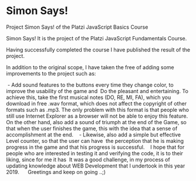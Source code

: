 # Simon Says!

Project Simon Says! of the Platzi JavaScript Basics Course

Simon Says! It is the project of the Platzi JavaScript Fundamentals Course.

Having successfully completed the course I have published the result of the project.

In addition to the original scope, I have taken the free of adding some improvements to the project such as:

 - Add sound features to the buttons every time they change color, to improve the usability of the game and
 Do the pleasant and entertaining. To achieve this, take the first musical notes (DO, RE, MI, FA), which you download in free .wav format, which does not affect the copyright of other formats such as .mp3. The only problem with this format is that people who still use Internet Explorer as a browser will not be able to enjoy this feature.
On the other hand, also add a sound of triumph at the end of the Game, so that when the user finishes the game, this with the idea that a sense of accomplishment at the end.
 
 - Likewise, also add a simple but effective Level counter, so that the user can have
 the perception that he is making progress in the game and that his progress is successful.
 
 I hope that for people who are interested in testing it and verifying the code, it is to their liking, since for me it has
 It was a good challenge, in my process of updating knowledge about WEB Development that I undertook in this year 2019.
 
 
 Greetings and keep on going ..;)
